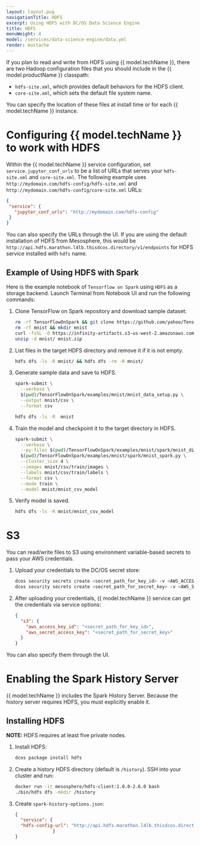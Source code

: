 ```yaml
---
layout: layout.pug
navigationTitle: HDFS
excerpt: Using HDFS with DC/OS Data Science Engine
title: HDFS
menuWeight: 4
model: /services/data-science-engine/data.yml
render: mustache
---
```


If you plan to read and write from HDFS using {{ model.techName }}, there are two Hadoop configuration files that you should include in the {{ model.productName }} classpath:

- `hdfs-site.xml`, which provides default behaviors for the HDFS client.
- `core-site.xml`, which sets the default file system name.

You can specify the location of these files at install time or for each {{ model.techName }} instance.

# Configuring {{ model.techName }} to work with HDFS

Within the {{ model.techName }} service configuration, set `service.jupyter_conf_urls` to be a list of URLs that serves your `hdfs-site.xml` and `core-site.xml`. The following example uses `http://mydomain.com/hdfs-config/hdfs-site.xml` and `http://mydomain.com/hdfs-config/core-site.xml` URLs:

```json
{
 "service": {
   "jupyter_conf_urls": "http://mydomain.com/hdfs-config"
 }
}
```
You can also specify the URLs through the UI. If you are using the default installation of HDFS from Mesosphere, this would be `http://api.hdfs.marathon.l4lb.thisdcos.directory/v1/endpoints` for HDFS service installed with `hdfs` name.

## Example of Using HDFS with Spark
Here is the example notebook of `Tensorflow on Spark` using `HDFS` as a storage backend. Launch Terminal from Notebook UI and run the following commands:

1. Clone TensorFlow on Spark repository and download sample dataset:

    ```bash
    rm -rf TensorFlowOnSpark && git clone https://github.com/yahoo/TensorFlowOnSpark
    rm -rf mnist && mkdir mnist
    curl -fsSL -O https://infinity-artifacts.s3-us-west-2.amazonaws.com/jupyter/mnist.zip
    unzip -d mnist/ mnist.zip
    ```

1. List files in the target HDFS directory and remove it if it is not empty.

    ```bash
    hdfs dfs -ls -R mnist/ && hdfs dfs -rm -R mnist/
    ```

1. Generate sample data and save to HDFS.

    ```bash
    spark-submit \
      --verbose \
      $(pwd)/TensorFlowOnSpark/examples/mnist/mnist_data_setup.py \
      --output mnist/csv \
      --format csv

    hdfs dfs -ls -R  mnist
    ```

1. Train the model and checkpoint it to the target directory in HDFS.

    ```bash
    spark-submit \
      --verbose \
      --py-files $(pwd)/TensorFlowOnSpark/examples/mnist/spark/mnist_dist.py \
      $(pwd)/TensorFlowOnSpark/examples/mnist/spark/mnist_spark.py \
      --cluster_size 4 \
      --images mnist/csv/train/images \
      --labels mnist/csv/train/labels \
      --format csv \
      --mode train \
      --model mnist/mnist_csv_model
    ```

1. Verify model is saved.

    ```bash
    hdfs dfs -ls -R mnist/mnist_csv_model
    ```

# S3

You can read/write files to S3 using environment variable-based secrets to pass your AWS credentials.

1. Upload your credentials to the DC/OS secret store:

    ```bash
    dcos security secrets create <secret_path_for_key_id> -v <AWS_ACCESS_KEY_ID>
    dcos security secrets create <secret_path_for_secret_key> -v <AWS_SECRET_ACCESS_KEY>
    ```

1. After uploading your credentials, {{ model.techName }} service can get the credentials via service options:

    ```json
    {
      "s3": {
        "aws_access_key_id": "<secret_path_for_key_id>",
        "aws_secret_access_key": "<secret_path_for_secret_key>"
      }
    }
    ```
You can also specify them through the UI.

# Enabling the Spark History Server

{{ model.techName }} includes the Spark History Server. Because the history server requires HDFS, you must explicitly enable it.

## Installing HDFS

<p class="message--note"><strong>NOTE: </strong>HDFS requires at least five private nodes.</p>

1. Install HDFS:

    ```bash
    dcos package install hdfs
    ```

1. Create a history HDFS directory (default is `/history`). SSH into your cluster and run:

    ```bash
    docker run -it mesosphere/hdfs-client:1.0.0-2.6.0 bash
    ./bin/hdfs dfs -mkdir /history
    ```

1. Create `spark-history-options.json`:

    ```json
    {
      "service": {
      "hdfs-config-url": "http://api.hdfs.marathon.l4lb.thisdcos.directory/v1/endpoints"
                  }
    }
    ```
